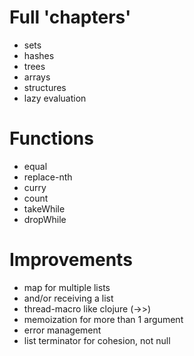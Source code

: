 # Full 'chapters'
 - sets
 - hashes
 - trees
 - arrays
 - structures
 - lazy evaluation

# Functions
 - equal
 - replace-nth
 - curry
 - count
 - takeWhile
 - dropWhile

# Improvements
 - map for multiple lists
 - and/or receiving a list
 - thread-macro like clojure (->>)
 - memoization for more than 1 argument
 - error management
 - list terminator for cohesion, not null
